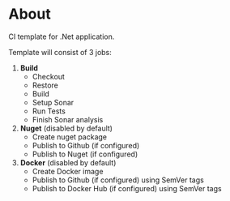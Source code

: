 # About

CI template for .Net application.

Template will consist of 3 jobs:
1. **Build**
   - Checkout
   - Restore
   - Build
   - Setup Sonar
   - Run Tests
   - Finish Sonar analysis
2. **Nuget** (disabled by default)
   - Create nuget package
   - Publish to Github (if configured)
   - Publish to Nuget (if configured)
3. **Docker** (disabled by default)
   - Create Docker image
   - Publish to Github (if configured) using SemVer tags
   - Publish to Docker Hub (if configured) using SemVer tags
